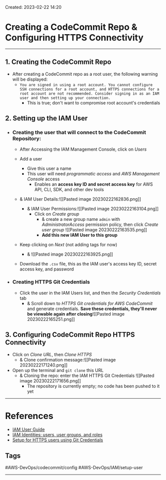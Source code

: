 Created: 2023-02-22 14:20
# Creating a CodeCommit Repo & Configuring HTTPS Connectivity
---
## 1. Creating the CodeCommit Repo
- After creating a CodeCommit repo as a root user, the following warning will be displayed:
	- `You are signed in using a root account. You cannot configure SSH connections for a root account, and HTTPS connections for a root account are not recommended. Consider signing in as an IAM user and then setting up your connection.`
		- This is true; don't want to compromise root account's credentials

## 2. Setting up the IAM User
- ### Creating the user that will connect to the CodeCommit Repository:
	- After Accessing the IAM Management Console, click on *Users*
	- Add a user
		- Give this user a name
		- This user will need *programmatic access* and *AWS Management Console* access
			- Enables an **access key ID and secret access key** for AWS API, CLI, SDK, and other dev tools
	- & IAM User Details:![[Pasted image 20230222162836.png]]
	
		- & IAM User Permissions:![[Pasted image 20230222163104.png]]
			- Click on *Create group*
				- & create a new group name `admin` with *AdministratorAccess* permission policy, then click *Create user group* ![[Pasted image 20230222163535.png]]
				- **Add this new IAM User to this group**
 
	 - Keep clicking on *Next* (not adding tags for now) 
		 - & ![[Pasted image 20230222163925.png]]
	- Download the `.csv` file, this as the IAM user's access key ID, secret access key, and password
- ### Creating HTTPS Git Credentials
	- Click the user in the IAM Users list, and then the *Security Credentials* tab
		- & Scroll down to *HTTPS Git credentials for AWS CodeCommit* and generate credentials. **Save these credentials, they'll never be viewable again after closing**![[Pasted image 20230222165251.png]] 

## 3. Configuring CodeCommit Repo HTTPS Connectivity  
- Click on *Clone URL*, then *Clone HTTPS*
	- & Clone confirmation message:![[Pasted image 20230222171240.png]]
- Open up the terminal and `git clone` this URL
	- & Cloning the repo: enter the IAM HTTPS Git Credentials  ![[Pasted image 20230222171656.png]]
		- The repository is currently empty; no code has been pushed to it yet
		
---
# References
- [IAM User Guide](https://docs.aws.amazon.com/IAM/latest/UserGuide/introduction_identity-management.html?icmpid=docs_iam_console#intro-identity-users)
- [IAM Identities: users, user groups, and roles](https://docs.aws.amazon.com/IAM/latest/UserGuide/id.html?icmpid=docs_iam_console)
- [Setup for HTTPS users using Git Credentials](https://docs.aws.amazon.com/codecommit/latest/userguide/setting-up-gc.html?icmpid=docs_acc_console_connect_np)

## Tags
#AWS-DevOps/codecommit/config
#AWS-DevOps/IAM/setup-user

---